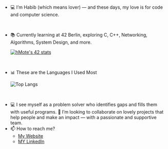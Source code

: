 - 💻 I’m Habib (which means lover) — and these days, my love is for code and computer science.
<br>

- 📚 Currently learning at 42 Berlin, exploring C, C++, Networking, Algorithms, System Design, and more.
  
  [![hMote's 42 stats](https://badge.mediaplus.ma/kettlebells/hMote?1337Badge=off&UM6P=off)](https://github.com/oakoudad/badge42)
<br>

- 📊 These are the Languages I Used Most
  
  ![Top Langs](https://github-readme-stats.vercel.app/api/top-langs/?username=habibma&layout=compact&theme=radical)  
<br>

- 💻 I see myself as a problem solver who identifies gaps and fills them with useful programs. 
🤝 I’m looking to collaborate on lovely projects that help people and make an impact — with a passionate and supportive team.
- 📫 How to reach me?
    - [My Website](https://habibmote.com/)
    - [MY LinkedIn](https://www.linkedin.com/in/habib-motavassel/)

